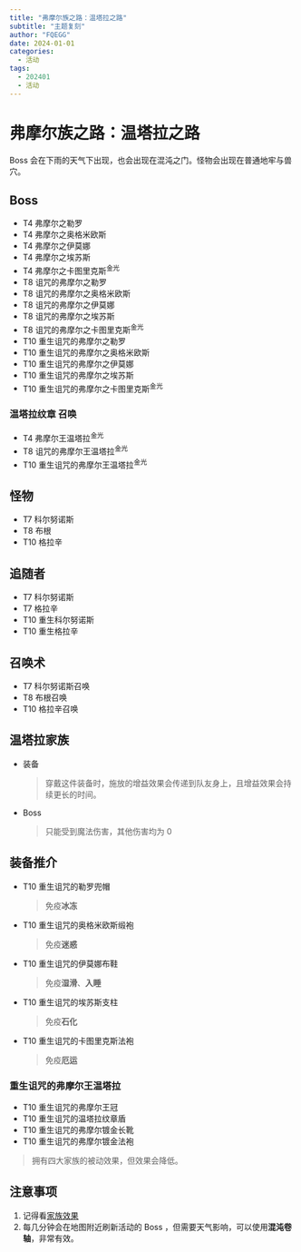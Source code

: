 ```yaml
---
title: "弗摩尔族之路：温塔拉之路"
subtitle: "主题复刻"
author: "FQEGG"
date: 2024-01-01
categories:
  - 活动
tags:
  - 202401
  - 活动
---
```


#  弗摩尔族之路：温塔拉之路

Boss 会在下雨的天气下出现，也会出现在混沌之门。怪物会出现在普通地牢与兽穴。

## Boss

- T4 弗摩尔之勒罗
- T4 弗摩尔之奥格米欧斯
- T4 弗摩尔之伊莫娜
- T4 弗摩尔之埃苏斯
- T4 弗摩尔之卡图里克斯<sup>金光</sup>
- T8 诅咒的弗摩尔之勒罗
- T8 诅咒的弗摩尔之奥格米欧斯
- T8 诅咒的弗摩尔之伊莫娜
- T8 诅咒的弗摩尔之埃苏斯
- T8 诅咒的弗摩尔之卡图里克斯<sup>金光</sup>
- T10 重生诅咒的弗摩尔之勒罗
- T10 重生诅咒的弗摩尔之奥格米欧斯
- T10 重生诅咒的弗摩尔之伊莫娜
- T10 重生诅咒的弗摩尔之埃苏斯
- T10 重生诅咒的弗摩尔之卡图里克斯<sup>金光</sup>

### 温塔拉纹章 召唤

- T4 弗摩尔王温塔拉<sup>金光</sup>
- T8 诅咒的弗摩尔王温塔拉<sup>金光</sup>
- T10 重生诅咒的弗摩尔王温塔拉<sup>金光</sup>

## 怪物

- T7 科尔努诺斯
- T8 布根
- T10 格拉辛

## 追随者

- T7 科尔努诺斯
- T7 格拉辛
- T10 重生科尔努诺斯
- T10 重生格拉辛

## 召唤术

- T7 科尔努诺斯召唤
- T8 布根召唤
- T10 格拉辛召唤

## 温塔拉家族

- 装备
  > 穿戴这件装备时，施放的增益效果会传递到队友身上，且增益效果会持续更长的时间。
- Boss
  > 只能受到魔法伤害，其他伤害均为 0

## 装备推介

- T10 重生诅咒的勒罗兜帽
  > 免疫**冰冻**
- T10 重生诅咒的奥格米欧斯缎袍
  > 免疫**迷惑**
- T10 重生诅咒的伊莫娜布鞋
  > 免疫**湿滑**、**入睡**
- T10 重生诅咒的埃苏斯支柱
  > 免疫**石化**
- T10 重生诅咒的卡图里克斯法袍
  > 免疫**厄运**
  
### 重生诅咒的弗摩尔王温塔拉
 
- T10 重生诅咒的弗摩尔王冠
- T10 重生诅咒的温塔拉纹章盾
- T10 重生诅咒的弗摩尔镀金长靴
- T10 重生诅咒的弗摩尔镀金法袍
> 拥有四大家族的被动效果，但效果会降低。

## 注意事项

1. 记得看[家族效果](#温塔拉家族)
2. 每几分钟会在地图附近刷新活动的 Boss ，但需要天气影响，可以使用**混沌卷轴**，非常有效。
